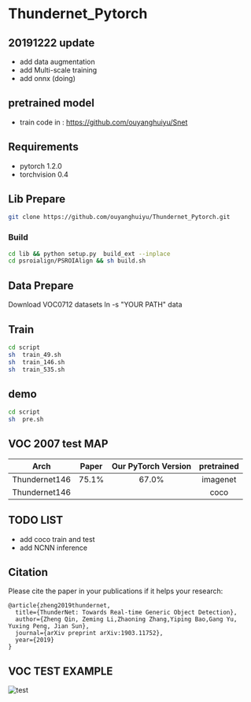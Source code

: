 # Thundernet_Pytorch
## 20191222 update
- add data augmentation
- add Multi-scale training
- add onnx (doing)

## pretrained model
- train code in : https://github.com/ouyanghuiyu/Snet

## Requirements
* pytorch 1.2.0
* torchvision 0.4



## Lib Prepare 
```sh
git clone https://github.com/ouyanghuiyu/Thundernet_Pytorch.git
```

### Build  
```sh
cd lib && python setup.py  build_ext --inplace
cd psroialign/PSROIAlign && sh build.sh 
 ```   
## Data Prepare 
Download VOC0712 datasets 
ln -s "YOUR PATH" data

## Train
```sh
cd script
sh  train_49.sh
sh  train_146.sh
sh  train_535.sh
```

## demo
```sh
cd script
sh  pre.sh

```

## VOC 2007 test MAP
| Arch | Paper |  Our PyTorch Version | pretrained |
|:-:|:-:|:-:|:-:|
| Thundernet146 | 75.1% | 67.0% | imagenet |
| Thundernet146 |  |  | coco |


## TODO LIST
 
 - add coco train and test
 - add NCNN inference

## Citation
Please cite the paper in your publications if it helps your research:
```
@article{zheng2019thundernet,
  title={ThunderNet: Towards Real-time Generic Object Detection},
  author={Zheng Qin, Zeming Li,Zhaoning Zhang,Yiping Bao,Gang Yu, Yuxing Peng, Jian Sun},
  journal={arXiv preprint arXiv:1903.11752},
  year={2019}
}
```

## VOC TEST EXAMPLE
![test](https://github.com/ouyanghuiyu/Thundernet_Pytorch/blob/master/voc_images/output/2008_000005.jpg)






